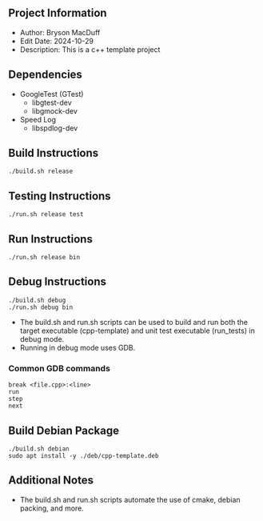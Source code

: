 ## Project Information
* Author: Bryson MacDuff
* Edit Date: 2024-10-29
* Description: This is a c++ template project
## Dependencies
* GoogleTest (GTest)
    * libgtest-dev
    * libgmock-dev
* Speed Log
    * libspdlog-dev
## Build Instructions
    ./build.sh release
## Testing Instructions
    ./run.sh release test
## Run Instructions
    ./run.sh release bin
## Debug Instructions
    ./build.sh debug
    ./run.sh debug bin
* The build.sh and run.sh scripts can be used to build and run both the target executable (cpp-template) and unit test executable (run_tests) in debug mode.
* Running in debug mode uses GDB.
### Common GDB commands
    break <file.cpp>:<line>
    run
    step
    next
## Build Debian Package
    ./build.sh debian
    sudo apt install -y ./deb/cpp-template.deb
## Additional Notes
* The build.sh and run.sh scripts automate the use of cmake, debian packing, and more.

